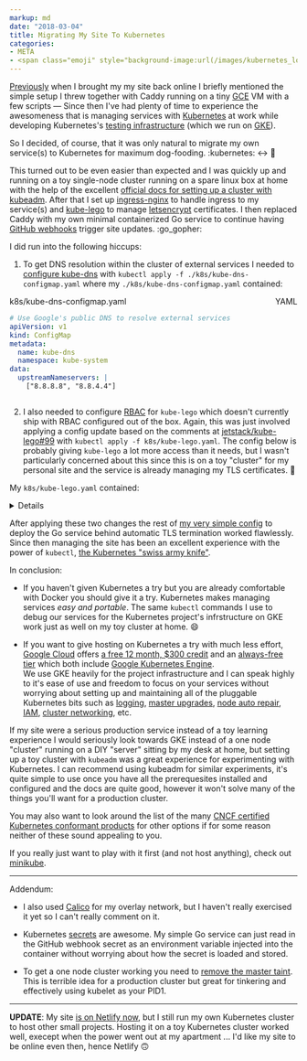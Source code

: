 ```yaml
---
markup: md
date: "2018-03-04"
title: Migrating My Site To Kubernetes
categories:
- META
- <span class="emoji" style="background-image:url(/images/kubernetes_logo.svg)" title=":kubernetes:"/>:kubernetes:</span>
---
```

[Previously](/blog/hello-again) when I brought my my site back online I briefly mentioned the simple setup I threw together with Caddy running on a tiny [GCE](https://cloud.google.com/compute/) VM with a few scripts  —  Since then I've had plenty of time to experience the awesomeness that is managing services with [Kubernetes](https://kubernetes.io/) at work while developing Kubernetes's [testing infrastructure](https://github.com/kubernetes/test-infra/) (which we run on [GKE](https://cloud.google.com/kubernetes-engine/)).

So I decided, of course, that it was only natural to migrate my own service(s) to Kubernetes for maximum dog-fooding. <span class="nowrap"><span style="background-image:url(/images/kubernetes_logo.svg)" class="emoji" title=":kubernetes:">:kubernetes:</span> ↔ <span style="background-image:url(/images/emoji/emoji_u1f436.png)" class="emoji" title=":dog:">:dog:</img></span>

This turned out to be even easier than expected and I was quickly up and running on a toy single-node cluster running on a spare linux box at home with the help of the excellent [official docs for setting up a cluster with kubeadm](https://kubernetes.io/docs/setup/independent/create-cluster-kubeadm/).
After that I set up [ingress-nginx](https://github.com/kubernetes/ingress-nginx) to handle ingress to my service(s) and [kube-lego](https://github.com/jetstack/kube-lego) to manage [letsencrypt](https://letsencrypt.org/) certificates. I then replaced Caddy with my own minimal containerized Go service to continue having [GitHub webhooks](https://developer.github.com/webhooks/) trigger site updates. <span style="background-image:url(/images/gopher_favicon.svg)" class="emoji" title=":go_gopher:">:go_gopher:<span>

I did run into the following hiccups:

1) To get DNS resolution within the cluster of external services I needed to [configure kube-dns](https://kubernetes.io/docs/tasks/administer-cluster/dns-custom-nameservers/) with `kubectl apply -f ./k8s/kube-dns-configmap.yaml` where my `./k8s/kube-dns-configmap.yaml` contained:

<div class="tile no-padding sourceCode"><div class="details">k8s/kube-dns-configmap.yaml <span style="float: right">YAML</span></div>

```yaml
# Use Google's public DNS to resolve external services
apiVersion: v1
kind: ConfigMap
metadata:
  name: kube-dns
  namespace: kube-system
data:
  upstreamNameservers: |
    ["8.8.8.8", "8.8.4.4"]
```
</div>

2) I also needed to configure [RBAC](https://kubernetes.io/docs/admin/authorization/rbac/) for `kube-lego` which doesn't currently ship with RBAC configured out of the box. Again, this was just involved applying a config update based on the comments at [jetstack/kube-lego#99](https://github.com/jetstack/kube-lego/issues/99) with `kubectl apply -f k8s/kube-lego.yaml`. The config below is probably giving `kube-lego` a lot more access than it needs, but I wasn't particularly concerned about this since this is on a toy "cluster" for my personal site and the service is already managing my TLS certificates. <span style="background-image:url(/images/emoji/emoji_u1f937_1f3fb_200d_2642.png)" title=":shrug:" class="emoji">:shrug:</span>  

My `k8s/kube-lego.yaml` contained:

<details>

<div class="tile no-padding sourceCode"><div class="details">k8s/kube-lego.yaml <span style="float: right">YAML</span></div>

```yaml
# Complete setup for kube-lego.
# The only thing specific to my cluster here is the lego.email setting,
# the rest is just kube-lego with RBAC.
# Thanks to comments at: https://github.com/jetstack/kube-lego/issues/99
apiVersion: v1
kind: Namespace
metadata:
  name: kube-lego
---
apiVersion: v1
metadata:
  name: kube-lego
  namespace: kube-lego
data:
  # modify this to specify your address
  lego.email: "bentheelder@gmail.com"
  # configure for letsencrypt's production api
  lego.url: "https://acme-v01.api.letsencrypt.org/directory"
kind: ConfigMap
---
apiVersion: rbac.authorization.k8s.io/v1beta1
kind: ClusterRole
metadata:
    name: lego
rules:
- apiGroups:
  - ""
  - "extensions"
  resources:
  - configmaps
  - secrets
  - services
  - endpoints
  - ingresses
  - nodes
  - pods
  verbs:
  - list
  - get
  - watch
- apiGroups:
  - ""
  resources:
  - services
  verbs:
  - create
- apiGroups:
  - "extensions"
  - ""
  resources:
  - ingresses
  - ingresses/status
  verbs:
  - get
  - update
  - create
  - list
  - patch
  - delete
  - watch
- apiGroups:
  - "*"
  - ""
  resources:
  - events
  - certificates
  - secrets
  verbs:
  - create
  - list
  - update
  - get
  - patch
  - watch
---
apiVersion: rbac.authorization.k8s.io/v1beta1
kind: ClusterRoleBinding
metadata:
  name: lego
roleRef:
  apiGroup: rbac.authorization.k8s.io
  kind: ClusterRole
  name: lego
subjects:
  - kind: ServiceAccount
    name: lego
    namespace: kube-lego
---
apiVersion: v1
kind: ServiceAccount
metadata:
  name: lego
  namespace: kube-lego
---
apiVersion: extensions/v1beta1
kind: Deployment
metadata:
  name: kube-lego
  namespace: kube-lego
spec:
  replicas: 1
  template:
    metadata:
      labels:
        app: kube-lego
    spec:
      serviceAccountName: lego
      containers:
      - name: kube-lego
        image: jetstack/kube-lego:0.1.5
        imagePullPolicy: Always
        ports:
        - containerPort: 8080
        env:
        - name: LEGO_EMAIL
          valueFrom:
            configMapKeyRef:
              name: kube-lego
              key: lego.email
        - name: LEGO_URL
          valueFrom:
            configMapKeyRef:
              name: kube-lego
              key: lego.url
        - name: LEGO_NAMESPACE
          valueFrom:
            fieldRef:
              fieldPath: metadata.namespace
        - name: LEGO_POD_IP
          valueFrom:
            fieldRef:
              fieldPath: status.podIP
        readinessProbe:
          httpGet:
            path: /healthz
            port: 8080
          initialDelaySeconds: 5
          timeoutSeconds: 1
---
```
</div>

</details>

After applying these two changes the rest of [my very simple config](https://github.com/BenTheElder/site/tree/master/k8s) to deploy the Go service
 behind automatic TLS termination worked flawlessly. Since then managing the
site has been an excellent experience with the power of `kubectl`, [the Kubernetes
"swiss army knife"](https://kubernetes.io/docs/user-guide/kubectl-overview/).

In conclusion:

- If you haven't given Kubernetes a try but you are already comfortable with Docker
 you should give it a try. Kubernetes makes managing services *easy and portable*.
The same `kubectl` commands I use to debug our services for the Kubernetes project's
 infrstructure on GKE work just as well on my toy cluster at home. <span style="background-image:url(/images/emoji/emoji_u1f604.png)" title=":smile:" class="emoji">:smile:</span>

- If you want to give hosting on Kubernetes a try with much less effort, [Google Cloud](https://cloud.google.com/) offers [a free 12 month, $300 credit](https://cloud.google.com/free/) and an [always-free tier](https://cloud.google.com/free/) which both include [Google Kubernetes Engine](https://cloud.google.com/kubernetes-engine/).  
We use GKE heavily for the project infrastructure and I can speak highly to it's ease of use
 and freedom to focus on your services without worrying about setting up and maintaining all of the pluggable Kubernetes bits such as [logging](https://kubernetes.io/docs/tasks/debug-application-cluster/logging-stackdriver/), [master upgrades](https://cloud.google.com/kubernetes-engine/docs/clusters/upgrade), [node auto repair](https://cloud.google.com/kubernetes-engine/docs/node-auto-repair), [IAM](https://cloud.google.com/iam/), [cluster networking](https://kubernetes.io/docs/concepts/cluster-administration/networking/#google-compute-engine-gce), etc. 

If my site were a serious production service instead of a toy learning experience I would seriously look towards GKE instead of a one node "cluster" running on a DIY "server" sitting by my desk at home, but setting up a toy cluster with `kubeadm` was a great experience for experimenting with Kubernetes. I can recommend using kubeadm for similar experiments, it's quite simple to use once you have all the prerequesites installed and configured and the docs are quite good, however it won't solve many of the things you'll want for a production cluster.

You may also want to look around the list of the many [CNCF certified Kubernetes conformant products](https://www.cncf.io/certification/software-conformance/) for other options if for some reason neither of these sound appealing to you. 

If you really just want to play with it first (and not host anything), check out [minikube](https://github.com/kubernetes/minikube).

----

Addendum:

- I also used [Calico](https://www.projectcalico.org/) for my overlay network, but I haven't really exercised it yet so I can't really comment on it.

- Kubernetes [secrets](https://kubernetes.io/docs/concepts/configuration/secret/) are awesome. My simple Go service can just read in the GitHub webhook secret as an environment variable injected into the container without worrying about how the secret is loaded and stored.<!-- <img src="/images/emoji/emoji_u1f510.png" title="Locked with Key" class="emoji"></img> -->

- To get a one node cluster working you need to [remove the master taint](https://kubernetes.io/docs/setup/independent/create-cluster-kubeadm/#master-isolation). This is terrible idea for a production cluster but great for tinkering and effectively using kubelet as your PID1.

----

**UPDATE**: My site [is on Netlify now](http://localhost:1313/posts/gitops-all-the-things/), but I still run my own Kubernetes cluster to host other small projects. Hosting it on a toy Kubernetes cluster worked well, execept when the power went out at my apartment ... I'd like my site to be online even then, hence Netlify <span class="emoji" style="background-image:url(/images/emoji/emoji_u1f643.png)" title=":upside_down_face:">:upside_down_face:</span>